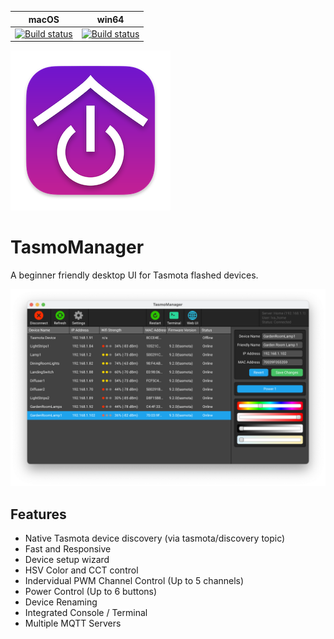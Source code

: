 | macOS | win64 |
|---|---|
| [![Build status](https://ci.appveyor.com/api/projects/status/cr51v0y2shticljs/branch/master?svg=true)](https://ci.appveyor.com/project/tom-23/tasmomanager-macos/branch/master) | [![Build status](https://ci.appveyor.com/api/projects/status/wocxjcap5230ix8w/branch/master?svg=true)](https://ci.appveyor.com/project/tom-23/tasmomanager-win64/branch/master) |

![Alt text](resources/Icon.png?raw=true "TasmoManager")
# TasmoManager

A beginner friendly desktop UI for Tasmota flashed devices.

![Alt text](resources/screenshots/MainWindow.png?raw=true "TasmoManager Screenshot")

## Features

* Native Tasmota device discovery (via tasmota/discovery topic)
* Fast and Responsive
* Device setup wizard
* HSV Color and CCT control
* Indervidual PWM Channel Control (Up to 5 channels)
* Power Control (Up to 6 buttons)
* Device Renaming
* Integrated Console / Terminal
* Multiple MQTT Servers

